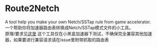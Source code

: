 # Route2Netch
A tool help you make your own Netch/SSTap rule from game accelerator.   
一个帮助你将加速器路由表转换成Netch/SSTap模式文件的小工具。   
原理/要求见[这里](https://github.com/FQrabbit/SSTap-Rule/blob/master/doc/UU-extract.md)
这个工具仅在小黑盒加速器下测试，不确保完全兼容其他加速器，如果要进行兼容请求请在issue里附带抓取的路由表
